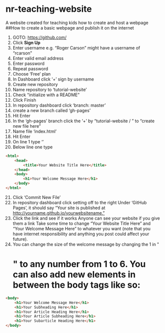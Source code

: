 # nr-teaching-website
A website created for teaching kids how to create and host a webpage
##How to create a basic webpage and publish it on the internet
1.  GOTO: https://github.com/
2.  Click **Sign Up**
3. Enter username
e.g. “Roger Carson” might have a username of “rcarson”
4. Enter valid email address
5. Enter password
6. Repeat password
7. Choose ‘Free’ plan
8. In Dashboard click ‘+’ sign by username
9. Create new repository
10. Name repository to ‘tutorial-website’
11. Check “initialize with a README”
12. Click Finish
13. In repository dashboard click ‘branch: master’
14. create a new branch called ‘gh-pages’
15. Hit Enter
16. In the ‘gh-pages’ branch click the ‘+’ by “tutorial-website / ” to “create new file here”
17. Name file ‘index.html’
18. Hit Enter
19. On line 1 type ‘<!DOCTYPE html>’
20. Below line one type
```html
<html>
    <head>
        <title>Your Website Title Here</title>
    </head>
    <body>
        <h1>Your Welcome Message Here</h1>
    </body>
</html>
```
21. Click ‘Commit New File’
22. In repository dashboard click setting off to the right Under ‘GitHub Pages’, it should say “Your site is published at http://yourname.github.io/yourwebsitename.”
23. Click the link and see if it works Anyone can see your website if you give them a link Take some time to change “Your Website Title Here” and “Your Welcome Message Here” to whatever you want (note that you have internet responsibility and anything you post could affect your future).
24. You can change the size of the welcome message by changing the 1 in "<h1>" to any number from 1 to 6. You can also add new elements in between the body tags like so:
```html
<body>
    <h1>Your Welcome Message Here</h1>
    <h1>Your Subheading Here</h1>
    <h1>Your Article Heading Here</h1>
    <h1>Your Article Subheading Here</h1>
    <h1>Your Subarticle Heading Here</h1>
</body>
